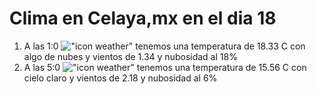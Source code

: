 # Clima en Celaya,mx en el dia 18

1. A las 1:0 !["icon weather"](http://openweathermap.org/img/w/02n.png) tenemos una temperatura de 18.33 C con algo de nubes y  vientos de 1.34 y nubosidad al 18%
1. A las 5:0 !["icon weather"](http://openweathermap.org/img/w/01n.png) tenemos una temperatura de 15.56 C con cielo claro y  vientos de 2.18 y nubosidad al 6%
